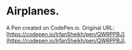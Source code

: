 # Airplanes.

A Pen created on CodePen.io. Original URL: [https://codepen.io/IrfanSheikh/pen/QWRPPBJ](https://codepen.io/IrfanSheikh/pen/QWRPPBJ).

